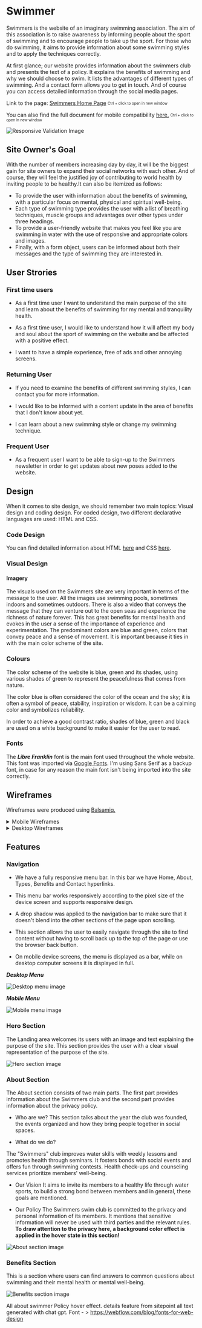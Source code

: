 # Swimmer

Swimmers is the website of an imaginary swimming association. The aim of this association is to raise awareness by informing people about the sport of swimming and to encourage people to take up the sport. For those who do swimming, it aims to provide information about some swimming styles and to apply the techniques correctly.

At first glance; our website provides information about the swimmers club and presents the text of a policy. It explains the benefits of swimming and why we should choose to swim. It lists the advantages of different types of swimming. And a contact form allows you to get in touch. And of course you can access detailed information through the social media pages.

Link to the page: <a href="https://mdurmus.github.io/swimmer/" title="Live link" target="_blank">Swimmers Home Page</a> <sub><sup>Ctrl + click to open in new window</sup></sub>

You can also find the full document for mobile compatibility <a href="http://www.responsinator.com/?url=mdurmus.github.io%2Fswimmer%2F" title="Full responsive test result" target="_blank">here.</a> <sub><sup>Ctrl + click to open in new window</sup></sub>

<img src="docs/readme_images/responsive_result.webp" alt="Responsive Validation Image">

## Site Owner's Goal

With the number of members increasing day by day, it will be the biggest gain for site owners to expand their social networks with each other. And of course, they will feel the justified joy of contributing to world health by inviting people to be healthy.It can also be itemized as follows:

+ To provide the user with information about the benefits of swimming, with a particular focus on mental, physical and spiritual well-being.
+ Each type of swimming type provides the user with a list of breathing techniques, muscle groups and advantages over other types under three headings.
+ To provide a user-friendly website that makes you feel like you are swimming in water with the use of responsive and appropriate colors and images.
+ Finally, with a form object, users can be informed about both their messages and the type of swimming they are interested in.

## User Strories

### First time users

+ As a first time user I want to understand the main purpose of the site and learn about the benefits of swimming for my mental and tranquility health.

+ As a first time user, I would like to understand how it will affect my body and soul about the sport of swimming on the website and be affected with a positive effect.

+ I want to have a simple experience, free of ads and other annoying screens.

### Returning User

+ If you need to examine the benefits of different swimming styles, I can contact you for more information.

+ I would like to be informed with a content update in the area of benefits that I don't know about yet. 

+ I can learn about a new swimming style or change my swimming technique.

### Frequent User

+ As a frequent user I want to be able to sign-up to the Swimmers newsletter in order to get updates about new poses added to the website.

## Design

When it comes to site design, we should remember two main topics: Visual design and coding design. For coded design, two different declarative languages are used: HTML and CSS.

### Code Design

You can find detailed information about HTML <a href="https://dev.w3.org/html5/spec-LC/">here</a> and CSS <a href="https://www.w3.org/Style/CSS/Overview.en.html">here</a>.

### Visual Design

#### Imagery
The visuals used on the Swimmers site are very important in terms of the message to the user. All the images use swimming pools, sometimes indoors and sometimes outdoors. There is also a video that conveys the message that they can venture out to the open seas and experience the richness of nature forever. This has great benefits for mental health and evokes in the user a sense of the importance of experience and experimentation. The predominant colors are blue and green, colors that convey peace and a sense of movement. It is important because it ties in with the main color scheme of the site.

### Colours

The color scheme of the website is blue, green and its shades, using various shades of green to represent the peacefulness that comes from nature. 

The color blue is often considered the color of the ocean and the sky; it is often a symbol of peace, stability, inspiration or wisdom. It can be a calming color and symbolizes reliability.

In order to achieve a good contrast ratio, shades of blue, green and black are used on a white background to make it easier for the user to read. 

### Fonts

The ***Libre Franklin*** font is the main font used throughout the whole website. This font was imported via <a href="https://fonts.google.com/">Google Fonts</a>. I'm using Sans Serif as a backup font, in case for any reason the main font isn't being imported into the site correctly.

## Wireframes

Wireframes were produced using <a href="https://balsamiq.com/">Balsamiq.</a>

<details>
<summary>Mobile Wireframes</summary>
<img src="docs/wireframes_images/Mobile_wireframe.png" alt="Mobile Wireframe">
</details>

<details>
<summary>Desktop Wireframes</summary>
<img src="docs/wireframes_images/Desktop_wireframe.png" alt="Mobile Wireframe">
</details>


## Features

### Navigation

+ We have a fully responsive menu bar. In this bar we have Home, About, Types, Benefits and Contact hyperlinks.

+ This menu bar works responsively according to the pixel size of the device screen and supports responsive design.

+ A drop shadow was applied to the navigation bar to make sure that it doesn't blend into the other sections of the page upon scrolling.

+ This section allows the user to easily navigate through the site to find content without having to scroll back up to the top of the page or use the browser back button.

+ On mobile device screens, the menu is displayed as a bar, while on desktop computer screens it is displayed in full.

***Desktop Menu***

<img src="docs/readme_images/desktop_menu.png" alt="Desktop menu image">

***Mobile Menu***<br>

<div><img src="docs/readme_images/mobile_menu.png" alt="Mobile menu image"></div>

### Hero Section

The Landing area welcomes its users with an image and text explaining the purpose of the site. This section provides the user with a clear visual representation of the purpose of the site.

<img src="docs/readme_images/hero.png" alt="Hero section image">

### About Section

The About section consists of two main parts. The first part provides information about the Swimmers club and the second part provides information about the privacy policy.

 + Who are we? 
 This section talks about the year the club was founded, the events organized and how they bring people together in social spaces.

 +  What do we do?

The "Swimmers" club improves water skills with weekly lessons and promotes health through seminars. It fosters bonds with social events and offers fun through swimming contests. Health check-ups and counseling services prioritize members' well-being.

+ Our Vision
It aims to invite its members to a healthy life through water sports, to build a strong bond between members and in general, these goals are mentioned.

+ Our Policy
The Swimmers swim club is committed to the privacy and personal information of its members. It mentions that sensitive information will never be used with third parties and the relevant rules. **To draw attention to the privacy here, a background color effect is applied in the hover state in this section!**

<img src="docs/readme_images/about.png" alt="About section image">

### Benefits Section

This is a section where users can find answers to common questions about swimming and their mental health or mental well-being. 

<img src="docs/readme_images/benefits.png" alt="Benefits section image">



All about swimmer
Policy hover effect.
details feature from sitepoint
all text generated with chat gpt.
Font - > https://webflow.com/blog/fonts-for-web-design 
